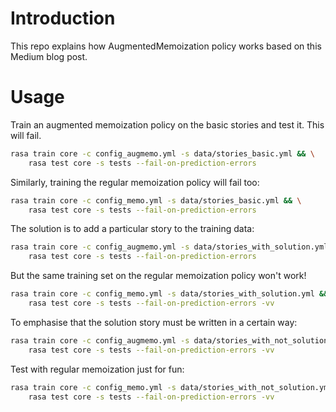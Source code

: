 # Introduction

This repo explains how AugmentedMemoization policy works based on this Medium blog post.

# Usage

Train an augmented memoization policy on the basic stories and test it. This will fail.

```bash
rasa train core -c config_augmemo.yml -s data/stories_basic.yml && \
    rasa test core -s tests --fail-on-prediction-errors
```

Similarly, training the regular memoization policy will fail too:

```bash
rasa train core -c config_memo.yml -s data/stories_basic.yml && \
    rasa test core -s tests --fail-on-prediction-errors
```

The solution is to add a particular story to the training data:

```bash
rasa train core -c config_augmemo.yml -s data/stories_with_solution.yml && \
    rasa test core -s tests --fail-on-prediction-errors
```

But the same training set on the regular memoization policy won't work!

```bash
rasa train core -c config_memo.yml -s data/stories_with_solution.yml && \
    rasa test core -s tests --fail-on-prediction-errors -vv
```

To emphasise that the solution story must be written in a certain way:

```bash
rasa train core -c config_augmemo.yml -s data/stories_with_not_solution.yml && \
    rasa test core -s tests --fail-on-prediction-errors -vv
```

Test with regular memoization just for fun:

```bash
rasa train core -c config_memo.yml -s data/stories_with_not_solution.yml && \
    rasa test core -s tests --fail-on-prediction-errors -vv
```